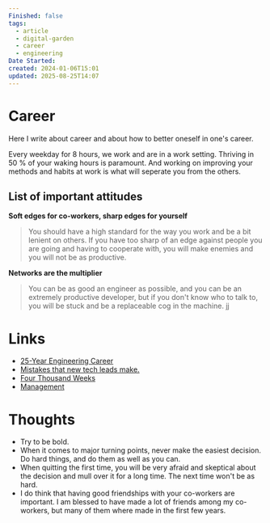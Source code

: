 ```yaml
---
Finished: false
tags:
  - article
  - digital-garden
  - career
  - engineering
Date Started:
created: 2024-01-06T15:01
updated: 2025-08-25T14:07
---
```

# Career
Here I write about career and about how to better oneself in one's career. 

Every weekday for 8 hours, we work and are in a work setting. Thriving in 50 % of your waking hours is paramount. And working on improving your methods and habits at work is what will seperate you from the others. 


## List of important attitudes
**Soft edges for co-workers, sharp edges for yourself** 
>You should have a high standard for the way you work and be a bit lenient on others. If you have too sharp of an edge against people you are going and having to cooperate with, you will make enemies and you will not be as productive. 

**Networks are the multiplier** 
> You can be as good an engineer as possible, and you can be an extremely productive developer, but if you don't know who to talk to, you will be stuck and be a replaceable cog in the machine.  jj
# Links
- [25-Year Engineering Career](https://hybridhacker.email/p/my-25-year-engineering-career-retrospective)
- [Mistakes that new tech leads make. ](https://newsletter.techleadmentor.com/p/5-mistakes-that-new-tech-leads-make?r=1to968)
- [Four Thousand Weeks](../Books/Book%20Reviews/Work/Productivity/Four%20Thousand%20Weeks.md)
- [Management](Management/Management.md)

# Thoughts 
- Try to be bold. 
- When it comes to major turning points, never make the easiest decision. Do hard things, and do them as well as you can. 
- When quitting the first time, you will be very afraid and skeptical about the decision and mull over it for a long time. The next time won't be as hard. 
- I do think that having good friendships with your co-workers are important. I am blessed to have made a lot of friends among my co-workers, but many of them where made in the first few years. 